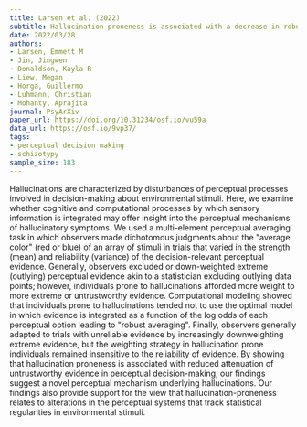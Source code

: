 ```yaml
---
title: Larsen et al. (2022)
subtitle: Hallucination-proneness is associated with a decrease in robust averaging of perceptual evidence
date: 2022/03/28
authors:
- Larsen, Emmett M
- Jin, Jingwen
- Donaldson, Kayla R
- Liew, Megan
- Horga, Guillermo
- Luhmann, Christian
- Mohanty, Aprajita
journal: PsyArXiv
paper_url: https://doi.org/10.31234/osf.io/vu59a
data_url: https://osf.io/9vp37/
tags:
- perceptual decision making
- schizotypy
sample_size: 183
---
```


Hallucinations are characterized by disturbances of perceptual processes involved in decision-making about environmental stimuli. Here, we examine whether cognitive and computational processes by which sensory information is integrated may offer insight into the perceptual mechanisms of hallucinatory symptoms. We used a multi-element perceptual averaging task in which observers made dichotomous judgments about the "average color" (red or blue) of an array of stimuli in trials that varied in the strength (mean) and reliability (variance) of the decision-relevant perceptual evidence. Generally, observers excluded or down-weighted extreme (outlying) perceptual evidence akin to a statistician excluding outlying data points; however, individuals prone to hallucinations afforded more weight to more extreme or untrustworthy evidence. Computational modeling showed that individuals prone to hallucinations tended not to use the optimal model in which evidence is integrated as a function of the log odds of each perceptual option leading to "robust averaging". Finally, observers generally adapted to trials with unreliable evidence by increasingly downweighting extreme evidence, but the weighting strategy in hallucination prone individuals remained insensitive to the reliability of evidence. By showing that hallucination proneness is associated with reduced attenuation of untrustworthy evidence in perceptual decision-making, our findings suggest a novel perceptual mechanism underlying hallucinations. Our findings also provide support for the view that hallucination-proneness relates to alterations in the perceptual systems that track statistical regularities in environmental stimuli.
